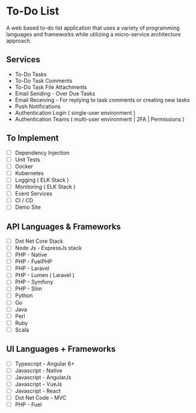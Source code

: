 # To-Do List
A web based to-do list application that uses a variety of programming languages and frameworks while utilizing a micro-service architecture approach.

## Services
-  To-Do Tasks
-  To-Do Task Comments
-  To-Do Task File Attachments
-  Email Sending - Over Due Tasks
-  Email Receiving - For replying to task comments or creating new tasks
-  Push Notifications
-  Authentication Login ( single-user environment )
-  Authentication Teams ( multi-user environment | 2FA | Permissions )

## To Implement
- [ ] Dependency Injection
- [ ] Unit Tests
- [ ] Docker
- [ ] Kubernetes
- [ ] Logging ( ELK Stack )
- [ ] Monitoring ( ELK Stack )
- [ ] Event Services
- [ ] CI / CD
- [ ] Demo Site

## API Languages & Frameworks
- [ ] Dot Net Core Stack
- [ ] Node Js - ExpressJs stack
- [ ] PHP - Native
- [ ] PHP - FuelPHP
- [ ] PHP - Laravel
- [ ] PHP - Lumen ( Laravel )
- [ ] PHP - Symfony
- [ ] PHP - Slim
- [ ] Python
- [ ] Go
- [ ] Java
- [ ] Perl
- [ ] Ruby
- [ ] Scala

## UI Languages + Frameworks
- [ ] Typescript - Angular 6+
- [ ] Javascript - Native
- [ ] Javascript - AngularJs
- [ ] Javascript - VueJs
- [ ] Javascript - React
- [ ] Dot Net Code - MVC
- [ ] PHP - Fuel